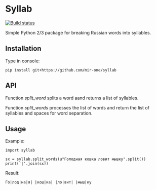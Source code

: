 # Syllab

[![Build status](https://app.travis-ci.com/mir-one/syllab.svg?branch=master)](https://app.travis-ci.com/mir-one/syllab.svg?branch=master)

Simple Python 2/3 package for breaking Russian words into syllables.

## Installation

Type in console:

```
pip install git+https://github.com/mir-one/syllab
```

## API

Function *split_word* splits a word aand returns a list of syllables. 

Function *split_words* processes the list of words and return the list of syllables and spaces for word separation.

## Usage


Example:

```
import syllab

sx = syllab.split_words(u"Голодная кошка ловит мышку".split())
print('|'.join(sx))
```

Result:

```
Го|лод|на|я| |кош|ка| |ло|вит| |мыш|ку
```
